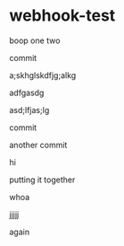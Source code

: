 # webhook-test

boop
one two


commit


a;skhglskdfjg;alkg


adfgasdg

asd;lfjas;lg


commit


another commit


hi

putting it together


whoa



jjjjj


again

